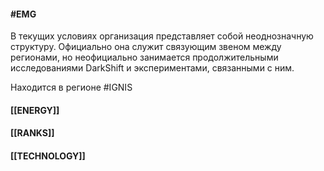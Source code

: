 #### #EMG 
В текущих условиях организация представляет собой неоднозначную структуру. Официально она служит связующим звеном между регионами, но неофициально занимается продолжительными исследованиями  DarkShift и экспериментами, связанными с ним.

Находится в регионе #IGNIS 
#### [[ENERGY]]

#### [[RANKS]]

#### [[TECHNOLOGY]]